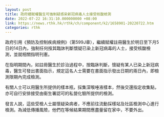 ```yaml
---
layout: post
title: 政府續賦權醫生可強制疑感染新冠病毒人士接受核酸檢測
date: 2022-07-22 16:31:10.000000000 +08:00
link: https://news.rthk.hk/rthk/ch/component/k2/1658901-20220722.htm
categories: rthk
---
```


政府引用《預防及控制疾病規例》（第599J章），繼續賦權註冊醫生於明日至下月5日的14日內，強制任何按其臨牀判斷懷疑已染上新冠病毒的人士，接受核酸檢測，並就相關指明刊憲。

在指明期間內，如註冊醫生於診治過程中，按臨牀判斷，懷疑有某人已染上新冠病毒，醫生可發出書面指示，規定這名人士需要在書面指示發出日期的兩日內，即檢測限期內完成檢測。

有關人士可以用醫生所提供的樣本瓶，採集深喉唾液樣本，然後交還指定收集點，亦可自行安排接受由衞生署認可的私營化驗所提供的檢測。

發言人說，這些受檢人士屬懷疑染病者，不應前往流動採樣站及社區檢測中心進行檢測。為減低傳播風險，他們在等候結果期間應盡量留在家中，不要外出。
